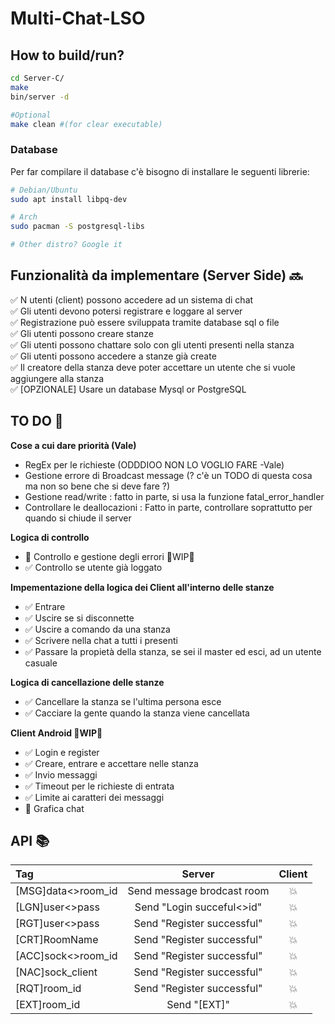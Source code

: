 # Multi-Chat-LSO

## How to build/run?
```bash
cd Server-C/
make
bin/server -d

#Optional
make clean #(for clear executable)
```

### Database
Per far compilare il database c'è bisogno di installare le seguenti librerie:
```bash
# Debian/Ubuntu
sudo apt install libpq-dev

# Arch
sudo pacman -S postgresql-libs

# Other distro? Google it
```


## Funzionalità da implementare (Server Side) :soon:

:white_check_mark: N utenti (client) possono accedere ad un sistema di chat <br />
:white_check_mark:	Gli utenti devono potersi registrare e loggare al server <br />
:white_check_mark:	Registrazione può essere sviluppata tramite database sql o file <br />
:white_check_mark:	Gli utenti possono creare stanze <br />
:white_check_mark:	Gli utenti possono chattare solo con gli utenti presenti nella stanza <br />
:white_check_mark:	Gli utenti possono accedere a stanze già create <br />
:white_check_mark:	Il creatore della stanza deve poter accettare un utente che si vuole aggiungere alla stanza <br />
:white_check_mark:	[OPZIONALE] Usare un database Mysql or PostgreSQL <br />


## TO DO :page_with_curl:

**Cose a cui dare priorità (Vale)**

 - RegEx per le richieste (ODDDIOO NON LO VOGLIO FARE -Vale)
 - Gestione errore di Broadcast message (? c'è un TODO di questa cosa ma non so bene che si deve fare ?) 
 - Gestione read/write : fatto in parte, si usa la funzione fatal_error_handler
 - Controllare le deallocazioni : Fatto in parte, controllare soprattutto per quando si chiude il server

**Logica di controllo**
  - :black_square_button: Controllo e gestione degli errori :construction:WIP:construction:
  - :white_check_mark: Controllo se utente già loggato

**Impementazione della logica dei Client all'interno delle stanze**
  - :white_check_mark: Entrare 
  - :white_check_mark: Uscire se si disconnette
  - :white_check_mark: Uscire a comando da una stanza
  - :white_check_mark: Scrivere nella chat a tutti i presenti
  - :white_check_mark: Passare la propietà della stanza, se sei il master ed esci, ad un utente casuale

**Logica di cancellazione delle stanze**
  - :white_check_mark: Cancellare la stanza se l'ultima persona esce
  - :white_check_mark: Cacciare la gente quando la stanza viene cancellata
 
 **Client Android :construction:WIP:construction:** 
  - :white_check_mark: Login e register
  - :white_check_mark: Creare, entrare e accettare nelle stanza
  - :white_check_mark: Invio messaggi
  - :white_check_mark: Timeout per le richieste di entrata
  - :white_check_mark: Limite ai caratteri dei messaggi
  - :black_square_button: Grafica chat

 
## API :books:

|Tag                  | Server                     | Client
|:---                 | :---:                      | :---:
|\[MSG\]data<>room_id | Send message brodcast room | :boom:
|\[LGN\]user<>pass    | Send "Login succeful<>id"  | :boom:
|\[RGT\]user<>pass    | Send "Register successful" | :boom:
|\[CRT\]RoomName      | Send "Register successful" | :boom:
|\[ACC\]sock<>room_id | Send "Register successful" | :boom:
|\[NAC\]sock_client   | Send "Register successful" | :boom:
|\[RQT\]room_id       | Send "Register successful" | :boom:
|\[EXT\]room_id       | Send "[EXT]"               | :boom:


